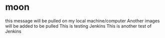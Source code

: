 # moon
this message will be pulled on my local machine/computer
Another images will be added to be pulled 
This is testing Jenkins
This is another test of Jenkins
